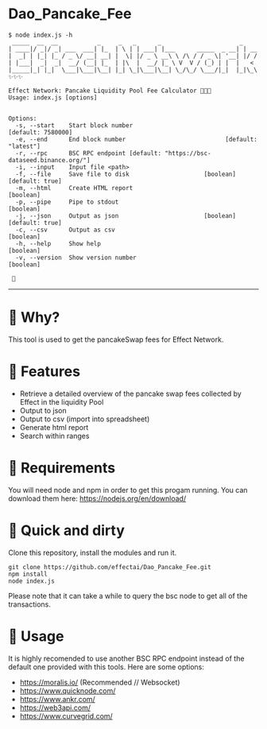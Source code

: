 # Dao_Pancake_Fee

```
$ node index.js -h
 _____  __  __           _     _   _      _                      _
| ____|/ _|/ _| ___  ___| |_  | \ | | ___| |___      _____  _ __| | __
|  _| | |_| |_ / _ \/ __| __| |  \| |/ _ \ __\ \ /\ / / _ \| '__| |/ /
| |___|  _|  _|  __/ (__| |_  | |\  |  __/ |_ \ V  V / (_) | |  |   <
|_____|_| |_|  \___|\___|\__| |_| \_|\___|\__| \_/\_/ \___/|_|  |_|\_\ ✨✨✨

Effect Network: Pancake Liquidity Pool Fee Calculator 💸💸💸
Usage: index.js [options]


Options:
  -s, --start    Start block number                           [default: 7580000]
  -e, --end      End block number                            [default: "latest"]
  -r, --rpc      BSC RPC endpoint [default: "https://bsc-dataseed.binance.org/"]
  -i, --input    Input file <path>
  -f, --file     Save file to disk                     [boolean] [default: true]
  -m, --html     Create HTML report                                    [boolean]
  -p, --pipe     Pipe to stdout                                        [boolean]
  -j, --json     Output as json                        [boolean] [default: true]
  -c, --csv      Output as csv                                         [boolean]
  -h, --help     Show help                                             [boolean]
  -v, --version  Show version number                                   [boolean]

 🌴
```
---

# 📓 Why?
This tool is used to get the pancakeSwap fees for Effect Network.


# 🌟 Features
- Retrieve a detailed overview of the pancake swap fees collected by Effect in the liquidity Pool
- Output to json
- Output to csv (import into spreadsheet)
- Generate html report
- Search within ranges

# 📌 Requirements
You will need node and npm in order to get this progam running. 
You can download them here: https://nodejs.org/en/download/

# 🚀 Quick and dirty
Clone this repository, install the modules and run it.
```
git clone https://github.com/effectai/Dao_Pancake_Fee.git
npm install
node index.js
```

Please note that it can take a while to query the bsc node to get all of the transactions.

# 👟 Usage
It is highly recomended to use another BSC RPC endpoint instead of the default one provided with this tools. 
Here are some options: 
- https://moralis.io/ (Recommended // Websocket)
- https://www.quicknode.com/
- https://www.ankr.com/
- https://web3api.com/
- https://www.curvegrid.com/
